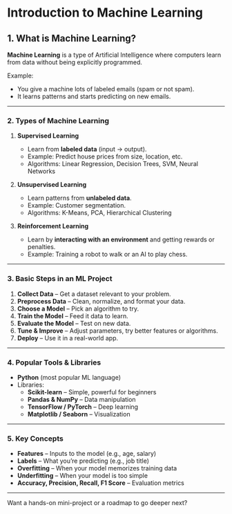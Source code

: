 # Introduction to Machine Learning

## **1. What is Machine Learning?**

**Machine Learning** is a type of Artificial Intelligence where computers learn from data without being explicitly programmed.

Example:

- You give a machine lots of labeled emails (spam or not spam).
- It learns patterns and starts predicting on new emails.

---

### **2. Types of Machine Learning**

1. **Supervised Learning**  
   - Learn from **labeled data** (input → output).  
   - Example: Predict house prices from size, location, etc.
   - Algorithms: Linear Regression, Decision Trees, SVM, Neural Networks

2. **Unsupervised Learning**  
   - Learn patterns from **unlabeled data**.  
   - Example: Customer segmentation.
   - Algorithms: K-Means, PCA, Hierarchical Clustering

3. **Reinforcement Learning**  
   - Learn by **interacting with an environment** and getting rewards or penalties.
   - Example: Training a robot to walk or an AI to play chess.

---

### **3. Basic Steps in an ML Project**

1. **Collect Data** – Get a dataset relevant to your problem.
2. **Preprocess Data** – Clean, normalize, and format your data.
3. **Choose a Model** – Pick an algorithm to try.
4. **Train the Model** – Feed it data to learn.
5. **Evaluate the Model** – Test on new data.
6. **Tune & Improve** – Adjust parameters, try better features or algorithms.
7. **Deploy** – Use it in a real-world app.

---

### **4. Popular Tools & Libraries**

- **Python** (most popular ML language)
- Libraries:
  - **Scikit-learn** – Simple, powerful for beginners
  - **Pandas & NumPy** – Data manipulation
  - **TensorFlow / PyTorch** – Deep learning
  - **Matplotlib / Seaborn** – Visualization

---

### **5. Key Concepts**

- **Features** – Inputs to the model (e.g., age, salary)
- **Labels** – What you’re predicting (e.g., job title)
- **Overfitting** – When your model memorizes training data
- **Underfitting** – When your model is too simple
- **Accuracy, Precision, Recall, F1 Score** – Evaluation metrics

---

Want a hands-on mini-project or a roadmap to go deeper next?

